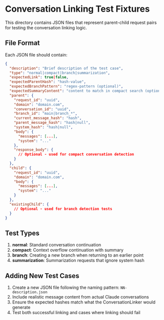 # Conversation Linking Test Fixtures

This directory contains JSON files that represent parent-child request pairs for testing the conversation linking logic.

## File Format

Each JSON file should contain:

```json
{
  "description": "Brief description of the test case",
  "type": "normal|compact|branch|summarization",
  "expectedLink": true|false,
  "expectedParentHash": "hash-value",
  "expectedBranchPattern": "regex-pattern (optional)",
  "expectedSummaryContent": "content to match in compact search (optional)",
  "parent": {
    "request_id": "uuid",
    "domain": "domain.com",
    "conversation_id": "uuid",
    "branch_id": "main|branch_*",
    "current_message_hash": "hash",
    "parent_message_hash": "hash|null",
    "system_hash": "hash|null",
    "body": {
      "messages": [...],
      "system": "..."
    },
    "response_body": {
      // Optional - used for compact conversation detection
    }
  },
  "child": {
    "request_id": "uuid",
    "domain": "domain.com",
    "body": {
      "messages": [...],
      "system": "..."
    }
  },
  "existingChild": {
    // Optional - used for branch detection tests
  }
}
```

## Test Types

1. **normal**: Standard conversation continuation
2. **compact**: Context overflow continuation with summary
3. **branch**: Creating a new branch when returning to an earlier point
4. **summarization**: Summarization requests that ignore system hash

## Adding New Test Cases

1. Create a new JSON file following the naming pattern: `NN-description.json`
2. Include realistic message content from actual Claude conversations
3. Ensure the expected hashes match what the ConversationLinker would generate
4. Test both successful linking and cases where linking should fail
